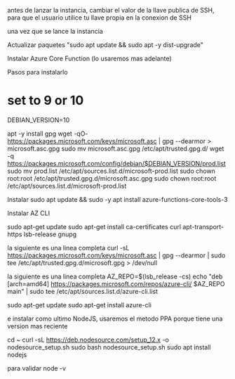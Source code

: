 antes de lanzar la instancia, cambiar el valor de la llave publica de SSH, para que el usuario utilice tu llave propia en la conexion de SSH

una vez que se lance la instancia

Actualizar paquetes "sudo apt update && sudo apt -y dist-upgrade"

Instalar Azure Core Function (lo usaremos mas adelante)

Pasos para instalarlo

# set to 9 or 10
DEBIAN_VERSION=10

apt -y install gpg
wget -qO- https://packages.microsoft.com/keys/microsoft.asc | gpg --dearmor > microsoft.asc.gpg
sudo mv microsoft.asc.gpg /etc/apt/trusted.gpg.d/
wget -q https://packages.microsoft.com/config/debian/$DEBIAN_VERSION/prod.list
sudo mv prod.list /etc/apt/sources.list.d/microsoft-prod.list
sudo chown root:root /etc/apt/trusted.gpg.d/microsoft.asc.gpg
sudo chown root:root /etc/apt/sources.list.d/microsoft-prod.list

Instalar
sudo apt update && sudo -y apt install azure-functions-core-tools-3

Instalar AZ CLI

sudo apt-get update
sudo apt-get install ca-certificates curl apt-transport-https lsb-release gnupg

la siguiente es una linea completa
curl -sL https://packages.microsoft.com/keys/microsoft.asc |
    gpg --dearmor |
    sudo tee /etc/apt/trusted.gpg.d/microsoft.gpg > /dev/null

la siguiente es una linea completa
AZ_REPO=$(lsb_release -cs)
echo "deb [arch=amd64] https://packages.microsoft.com/repos/azure-cli/ $AZ_REPO main" |
    sudo tee /etc/apt/sources.list.d/azure-cli.list

sudo apt-get update
sudo apt-get install azure-cli

e instalar como ultimo NodeJS, usaremos el metodo PPA porque tiene una version mas reciente

cd ~
curl -sL https://deb.nodesource.com/setup_12.x -o nodesource_setup.sh
sudo bash nodesource_setup.sh
sudo apt install nodejs

para validar node -v

